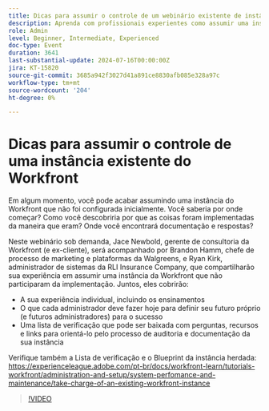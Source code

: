 ```yaml
---
title: Dicas para assumir o controle de um webinário existente de instância do Workfront
description: Aprenda com profissionais experientes como assumir uma instância do Workfront. Obtenha insights sobre auditoria, documentação e configuração para o sucesso futuro com nossa lista de verificação baixável em nosso webinário sob demanda.
role: Admin
level: Beginner, Intermediate, Experienced
doc-type: Event
duration: 3641
last-substantial-update: 2024-07-16T00:00:00Z
jira: KT-15820
source-git-commit: 3685a942f3027d41a891ce8830afb085e328a97c
workflow-type: tm+mt
source-wordcount: '204'
ht-degree: 0%

---
```



# Dicas para assumir o controle de uma instância existente do Workfront

Em algum momento, você pode acabar assumindo uma instância do Workfront que não foi configurada inicialmente. Você saberia por onde começar? Como você descobriria por que as coisas foram implementadas da maneira que eram? Onde você encontrará documentação e respostas?

Neste webinário sob demanda, Jace Newbold, gerente de consultoria da Workfront (e ex-cliente), será acompanhado por Brandon Hamm, chefe de processo de marketing e plataformas da Walgreens, e Ryan Kirk, administrador de sistemas da RLI Insurance Company, que compartilharão sua experiência em assumir uma instância da Workfront que não participaram da implementação. Juntos, eles cobrirão:

* A sua experiência individual, incluindo os ensinamentos
* O que cada administrador deve fazer hoje para definir seu futuro próprio (e futuros administradores) para o sucesso
* Uma lista de verificação que pode ser baixada com perguntas, recursos e links para orientá-lo pelo processo de auditoria e documentação da sua instância

Verifique também a Lista de verificação e o Blueprint da instância herdada: https://experienceleague.adobe.com/pt-br/docs/workfront-learn/tutorials-workfront/administration-and-setup/system-perfomance-and-maintenance/take-charge-of-an-existing-workfront-instance

>[!VIDEO](https://video.tv.adobe.com/v/3431014/?learn=on)

